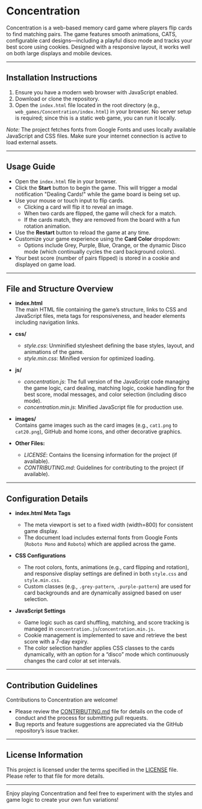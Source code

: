 # Concentration

Concentration is a web-based memory card game where players flip cards to find matching pairs. The game features smooth animations, CATS, configurable card designs—including a playful disco mode and tracks your best score using cookies. Designed with a responsive layout, it works well on both large displays and mobile devices.

---

## Installation Instructions

1. Ensure you have a modern web browser with JavaScript enabled.  
2. Download or clone the repository.  
3. Open the `index.html` file located in the root directory (e.g., `web_games/Concentration/index.html`) in your browser. No server setup is required; since this is a static web game, you can run it locally.

*Note:* The project fetches fonts from Google Fonts and uses locally available JavaScript and CSS files. Make sure your internet connection is active to load external assets.

---

## Usage Guide

- Open the `index.html` file in your browser.
- Click the **Start** button to begin the game. This will trigger a modal notification "Dealing Cards!" while the game board is being set up.
- Use your mouse or touch input to flip cards.
  - Clicking a card will flip it to reveal an image.
  - When two cards are flipped, the game will check for a match.
  - If the cards match, they are removed from the board with a fun rotation animation.
- Use the **Restart** button to reload the game at any time.
- Customize your game experience using the **Card Color** dropdown:
  - Options include Grey, Purple, Blue, Orange, or the dynamic Disco mode (which continually cycles the card background colors).
- Your best score (number of pairs flipped) is stored in a cookie and displayed on game load.

---

## File and Structure Overview

- **index.html**  
  The main HTML file containing the game’s structure, links to CSS and JavaScript files, meta tags for responsiveness, and header elements including navigation links.

- **css/**  
  - *style.css*: Unminified stylesheet defining the base styles, layout, and animations of the game.
  - *style.min.css*: Minified version for optimized loading.
  
- **js/**  
  - *concentration.js*: The full version of the JavaScript code managing the game logic, card dealing, matching logic, cookie handling for the best score, modal messages, and color selection (including disco mode).
  - *concentration.min.js*: Minified JavaScript file for production use.

- **images/**  
  Contains game images such as the card images (e.g., `cat1.png` to `cat20.png`), GitHub and home icons, and other decorative graphics.

- **Other Files:**  
  - *LICENSE*: Contains the licensing information for the project (if available).
  - *CONTRIBUTING.md*: Guidelines for contributing to the project (if available).

---

## Configuration Details

- **index.html Meta Tags**  
  - The meta viewport is set to a fixed width (width=800) for consistent game display.
  - The document load includes external fonts from Google Fonts (`Roboto Mono` and `Roboto`) which are applied across the game.

- **CSS Configurations**  
  - The root colors, fonts, animations (e.g., card flipping and rotation), and responsive display settings are defined in both `style.css` and `style.min.css`.
  - Custom classes (e.g., `.grey-pattern`, `.purple-pattern`) are used for card backgrounds and are dynamically assigned based on user selection.

- **JavaScript Settings**  
  - Game logic such as card shuffling, matching, and score tracking is managed in `concentration.js`/`concentration.min.js`.
  - Cookie management is implemented to save and retrieve the best score with a 7-day expiry.
  - The color selection handler applies CSS classes to the cards dynamically, with an option for a “disco” mode which continuously changes the card color at set intervals.

---

## Contribution Guidelines

Contributions to Concentration are welcome!  
- Please review the [CONTRIBUTING.md](CONTRIBUTING.md) file for details on the code of conduct and the process for submitting pull requests.
- Bug reports and feature suggestions are appreciated via the GitHub repository’s issue tracker.

---

## License Information

This project is licensed under the terms specified in the [LICENSE](LICENSE) file. Please refer to that file for more details.

---

Enjoy playing Concentration and feel free to experiment with the styles and game logic to create your own fun variations!
